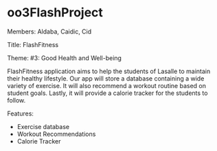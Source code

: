 # oo3FlashProject
Members: Aldaba, Caidic, Cid

Title: FlashFitness

Theme: #3: Good Health and Well-being

FlashFitness application aims to help the students of Lasalle to maintain their healthy lifestyle. Our
app will store a database containing a wide variety of exercise. It will also
recommend a workout routine based on student goals. Lastly, it will provide a
calorie tracker for the students to follow. 

Features:
- Exercise database
- Workout Recommendations
- Calorie Tracker
